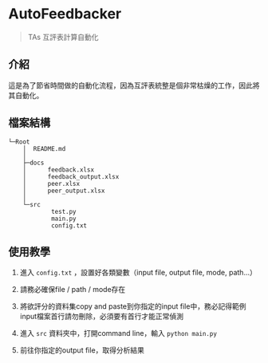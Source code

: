 # AutoFeedbacker

> TAs 互評表計算自動化

## 介紹
這是為了節省時間做的自動化流程，因為互評表統整是個非常枯燥的工作，因此將其自動化。

## 檔案結構

```
└─Root
    │  README.md
    │
    ├─docs
    │      feedback.xlsx
    │      feedback_output.xlsx
    │      peer.xlsx
    │      peer_output.xlsx
    │
    └─src
            test.py
            main.py
            config.txt
```

## 使用教學
1. 進入 `config.txt` ，設置好各類變數（input file, output file, mode, path...） 

2. 請務必確保file / path / mode存在

3. 將欲評分的資料集copy and paste到你指定的input file中，務必記得範例input檔案首行請勿刪除，必須要有首行才能正常偵測

3. 進入 `src` 資料夾中，打開command line，輸入 `python main.py`

4. 前往你指定的output file，取得分析結果 